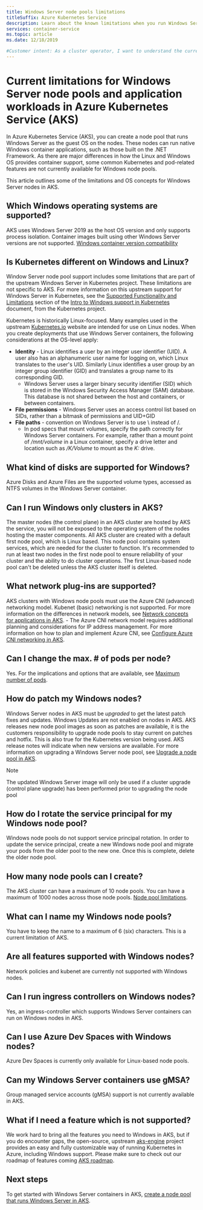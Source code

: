 ```yaml
---
title: Windows Server node pools limitations
titleSuffix: Azure Kubernetes Service
description: Learn about the known limitations when you run Windows Server node pools and application workloads in Azure Kubernetes Service (AKS)
services: container-service
ms.topic: article
ms.date: 12/18/2019

#Customer intent: As a cluster operator, I want to understand the current limitations when running Windows node pools and application workloads.
---
```


# Current limitations for Windows Server node pools and application workloads in Azure Kubernetes Service (AKS)

In Azure Kubernetes Service (AKS), you can create a node pool that runs Windows Server as the guest OS on the nodes. These nodes can run native Windows container applications, such as those built on the .NET Framework. As there are major differences in how the Linux and Windows OS provides container support, some common Kubernetes and pod-related features are not currently available for Windows node pools.

This article outlines some of the limitations and OS concepts for Windows Server nodes in AKS.

## Which Windows operating systems are supported?

AKS uses Windows Server 2019 as the host OS version and only supports process isolation. Container images built using other Windows Server versions are not supported. [Windows container version compatibility][windows-container-compat]

## Is Kubernetes different on Windows and Linux?

Window Server node pool support includes some limitations that are part of the upstream Windows Server in Kubernetes project. These limitations are not specific to AKS. For more information on this upstream support for Windows Server in Kubernetes, see the [Supported Functionality and Limitations][upstream-limitations] section of the [Intro to Windows support in Kubernetes][intro-windows] document, from the Kubernetes project.

Kubernetes is historically Linux-focused. Many examples used in the upstream [Kubernetes.io][kubernetes] website are intended for use on Linux nodes. When you create deployments that use Windows Server containers, the following considerations at the OS-level apply:

- **Identity** - Linux identifies a user by an integer user identifier (UID). A user also has an alphanumeric user name for logging on, which Linux translates to the user's UID. Similarly Linux identifies a user group by an integer group identifier (GID) and translates a group name to its corresponding GID.
    - Windows Server uses a larger binary security identifier (SID) which is stored in the Windows Security Access Manager (SAM) database. This database is not shared between the host and containers, or between containers.
- **File permissions** - Windows Server uses an access control list based on SIDs, rather than a bitmask of permissions and UID+GID
- **File paths** - convention on Windows Server is to use \ instead of /.
    - In pod specs that mount volumes, specify the path correctly for Windows Server containers. For example, rather than a mount point of */mnt/volume* in a Linux container, specify a drive letter and location such as */K/Volume* to mount as the *K:* drive.

## What kind of disks are supported for Windows?

Azure Disks and Azure Files are the supported volume types, accessed as NTFS volumes in the Windows Server container.

## Can I run Windows only clusters in AKS?

The master nodes (the control plane) in an AKS cluster are hosted by AKS the service, you will not be exposed to the operating system of the nodes hosting the master components. All AKS cluster are created with a default first node pool, which is Linux based. This node pool contains system services, which are needed for the cluster to function. It's recommended to run at least two nodes in the first node pool to ensure reliability of your cluster and the ability to do cluster operations. The first Linux-based node pool can't be deleted unless the AKS cluster itself is deleted.

## What network plug-ins are supported?

AKS clusters with Windows node pools must use the Azure CNI (advanced) networking model. Kubenet (basic) networking is not supported. For more information on the differences in network models, see [Network concepts for applications in AKS][azure-network-models]. - The Azure CNI network model requires additional planning and considerations for IP address management. For more information on how to plan and implement Azure CNI, see [Configure Azure CNI networking in AKS][configure-azure-cni].

## Can I change the max. # of pods per node?

Yes. For the implications and options that are available, see [Maximum number of pods][maximum-number-of-pods].

## How do patch my Windows nodes?

Windows Server nodes in AKS must be *upgraded* to get the latest patch fixes and updates. Windows Updates are not enabled on nodes in AKS. AKS releases new node pool images as soon as patches are available, it is the customers responsibility to upgrade node pools to stay current on patches and hotfix. This is also true for the Kubernetes version being used. AKS release notes will indicate when new versions are available. For more information on upgrading a Windows Server node pool, see [Upgrade a node pool in AKS][nodepool-upgrade].

> [!NOTE]
> The updated Windows Server image will only be used if a cluster upgrade (control plane upgrade) has been performed prior to upgrading the node pool
>

## How do I rotate the service principal for my Windows node pool?

Windows node pools do not support service principal rotation. In order to update the service principal, create a new Windows node pool and migrate your pods from the older pool to the new one. Once this is complete, delete the older node pool.

## How many node pools can I create?

The AKS cluster can have a maximum of 10 node pools. You can have a maximum of 1000 nodes across those node pools. [Node pool limitations][nodepool-limitations].

## What can I name my Windows node pools?

You have to keep the name to a maximum of 6 (six) characters. This is a current limitation of AKS.

## Are all features supported with Windows nodes?

Network policies and kubenet are currently not supported with Windows nodes.

## Can I run ingress controllers on Windows nodes?

Yes, an ingress-controller which supports Windows Server containers can run on Windows nodes in AKS.

## Can I use Azure Dev Spaces with Windows nodes?

Azure Dev Spaces is currently only available for Linux-based node pools.

## Can my Windows Server containers use gMSA?

Group managed service accounts (gMSA) support is not currently available in AKS.

## What if I need a feature which is not supported?

We work hard to bring all the features you need to Windows in AKS, but if you do encounter gaps, the open-source, upstream [aks-engine][aks-engine] project provides an easy and fully customizable way of running Kubernetes in Azure, including Windows support. Please make sure to check out our roadmap of features coming [AKS roadmap][aks-roadmap].

## Next steps

To get started with Windows Server containers in AKS, [create a node pool that runs Windows Server in AKS][windows-node-cli].

<!-- LINKS - external -->
[kubernetes]: https://kubernetes.io
[aks-engine]: https://github.com/azure/aks-engine
[upstream-limitations]: https://kubernetes.io/docs/setup/production-environment/windows/intro-windows-in-kubernetes/#supported-functionality-and-limitations
[intro-windows]: https://kubernetes.io/docs/setup/production-environment/windows/intro-windows-in-kubernetes/
[aks-roadmap]: https://github.com/Azure/AKS/projects/1

<!-- LINKS - internal -->
[azure-network-models]: concepts-network.md#azure-virtual-networks
[configure-azure-cni]: configure-azure-cni.md
[nodepool-upgrade]: use-multiple-node-pools.md#upgrade-a-node-pool
[windows-node-cli]: windows-container-cli.md
[aks-support-policies]: support-policies.md
[aks-faq]: faq.md
[azure-outbound-traffic]: ../load-balancer/load-balancer-outbound-connections.md#defaultsnat
[nodepool-limitations]: use-multiple-node-pools.md#limitations
[windows-container-compat]: /virtualization/windowscontainers/deploy-containers/version-compatibility?tabs=windows-server-2019%2Cwindows-10-1909
[maximum-number-of-pods]: configure-azure-cni.md#maximum-pods-per-node
